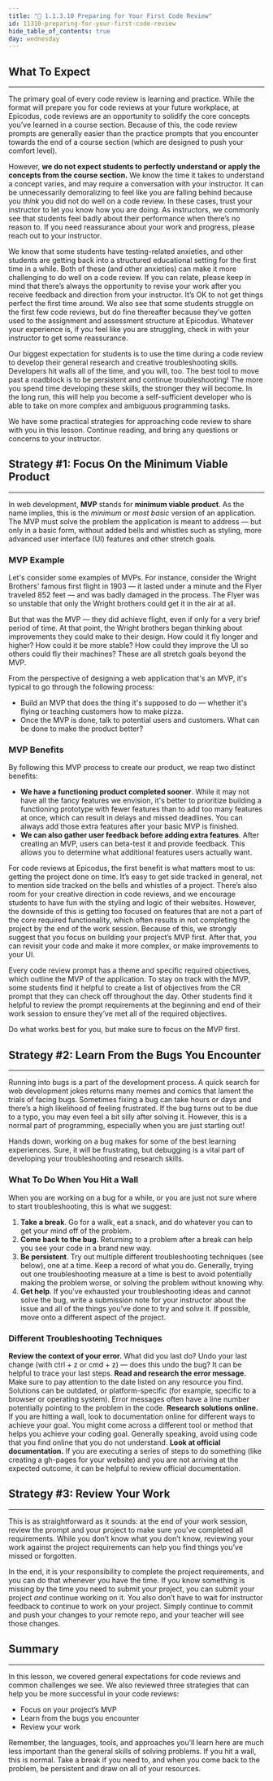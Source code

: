 ```yaml
---
title: "📓 1.1.3.10 Preparing for Your First Code Review"
id: 11310-preparing-for-your-first-code-review
hide_table_of_contents: true
day: wednesday
---
```


## What To Expect

---

The primary goal of every code review is learning and practice. While the format will prepare you for code reviews at your future workplace, at Epicodus, code reviews are an opportunity to solidify the core concepts you’ve learned in a course section. Because of this, the code review prompts are generally easier than the practice prompts that you encounter towards the end of a course section (which are designed to push your comfort level). 

However, **we do not expect students to perfectly understand or apply the concepts from the course section.** We know the time it takes to understand a concept varies, and may require a conversation with your instructor. It can be unnecessarily demoralizing to feel like you are falling behind because you *think* you did not do well on a code review. In these cases, trust your instructor to let you know how you are doing. As instructors, we commonly see that students feel badly about their performance when there’s no reason to. If you need reassurance about your work and progress, please reach out to your instructor.

We know that some students have testing-related anxieties, and other students are getting back into a structured educational setting for the first time in a while. Both of these (and other anxieties) can make it more challenging to do well on a code review. If you can relate, please keep in mind that there’s always the opportunity to revise your work after you receive feedback and direction from your instructor. It’s OK to not get things perfect the first time around. We also see that some students struggle on the first few code reviews, but do fine thereafter because they’ve gotten used to the assignment and assessment structure at Epicodus. Whatever your experience is, if you feel like you are struggling, check in with your instructor to get some reassurance.

Our biggest expectation for students is to use the time during a code review to develop their general research and creative troubleshooting skills. Developers hit walls all of the time, and you will, too. The best tool to move past a roadblock is to be persistent and continue troubleshooting! The more you spend time developing these skills, the stronger they will become. In the long run, this will help you become a self-sufficient developer who is able to take on more complex and ambiguous programming tasks. 

We have some practical strategies for approaching code review to share with you in this lesson. Continue reading, and bring any questions or concerns to your instructor. 

## Strategy #1: Focus On the Minimum Viable Product

---

In web development, **MVP** stands for **minimum viable product**. As the name implies, this is the *minimum* or *most basic* version of an application. The MVP must solve the problem the application is meant to address — but only in a basic form, without added bells and whistles such as styling, more advanced user interface (UI) features and other stretch goals.

### MVP Example

Let's consider some examples of MVPs. For instance, consider the Wright Brothers' famous first flight in 1903 — it lasted under a minute and the Flyer traveled 852 feet — and was badly damaged in the process. The Flyer was so unstable that only the Wright brothers could get it in the air at all.

But that was the MVP — they did achieve flight, even if only for a very brief period of time.
At that point, the Wright brothers began thinking about improvements they could make to their design. How could it fly longer and higher? How could it be more stable? How could they improve the UI so others could fly their machines? These are all stretch goals beyond the MVP.

From the perspective of designing a web application that's an MVP, it's typical to go through the following process:

* Build an MVP that does the thing it's supposed to do — whether it's flying or teaching customers how to make pizza.
* Once the MVP is done, talk to potential users and customers. What can be done to make the product better?

### MVP Benefits

By following this MVP process to create our product, we reap two distinct benefits:

* **We have a functioning product completed sooner**. While it may not have all the fancy features we envision, it's better to prioritize building a functioning prototype with fewer features than to add too many features at once, which can result in delays and missed deadlines. You can always add those extra features after your basic MVP is finished.
* **We can also gather user feedback before adding extra features**. After creating an MVP, users can beta-test it and provide feedback. This allows you to determine what additional features users actually want. 

For code reviews at Epicodus, the first benefit is what matters most to us: getting the project done on time. It’s easy to get side tracked in general, not to mention side tracked on the bells and whistles of a project. There’s also room for your creative direction in code reviews, and we encourage students to have fun with the styling and logic of their websites. However, the downside of this is getting too focused on features that are not a part of the core required functionality, which often results in not completing the project by the end of the work session. Because of this, we strongly suggest that you focus on building your project’s MVP first. After that, you can revisit your code and make it more complex, or make improvements to your UI.

Every code review prompt has a theme and specific required objectives, which outline the MVP of the application. To stay on track with the MVP, some students find it helpful to create a list of objectives from the CR prompt that they can check off throughout the day. Other students find it helpful to review the prompt requirements at the beginning and end of their work session to ensure they’ve met all of the required objectives. 

Do what works best for you, but make sure to focus on the MVP first.

## Strategy #2: Learn From the Bugs You Encounter

---

Running into bugs is a part of the development process. A quick search for web development jokes returns many memes and comics that lament the trials of facing bugs. Sometimes fixing a bug can take hours or days and there’s a high likelihood of feeling frustrated. If the bug turns out to be due to a typo, you may even feel a bit silly after solving it. However, this is a normal part of programming, especially when you are just starting out!

Hands down, working on a bug makes for some of the best learning experiences. Sure, it will be frustrating, but debugging is a vital part of developing your troubleshooting and research skills. 

### What To Do When You Hit a Wall

When you are working on a bug for a while, or you are just not sure where to start troubleshooting, this is what we suggest: 

1. **Take a break**. Go for a walk, eat a snack, and do whatever you can to get your mind off of the problem. 
2. **Come back to the bug.** Returning to a problem after a break can help you see your code in a brand new way. 
3. **Be persistent**. Try out multiple different troubleshooting techniques (see below), one at a time. Keep a record of what you do. Generally, trying out one troubleshooting measure at a time is best to avoid potentially making the problem worse, or solving the problem without knowing why.
4. **Get help**. If you’ve exhausted your troubleshooting ideas and cannot solve the bug, write a submission note for your instructor about the issue and all of the things you’ve done to try and solve it. If possible, move onto a different aspect of the project.

### Different Troubleshooting Techniques

**Review the context of your error.** What did you last do? Undo your last change (with ctrl + z or cmd + z) — does this undo the bug? It can be helpful to trace your last steps.
**Read and research the error message.** Make sure to pay attention to the date listed on any resource you find. Solutions can be outdated, or platform-specific (for example, specific to a browser or operating system). Error messages often have a line number potentially pointing to the problem in the code.
**Research solutions online.** If you are hitting a wall, look to documentation online for different ways to achieve your goal. You might come across a different tool or method that helps you achieve your coding goal. Generally speaking, avoid using code that you find online that you do not understand.
**Look at official documentation.** If you are executing a series of steps to do something (like creating a gh-pages for your website) and you are not arriving at the expected outcome, it can be helpful to review official documentation.

## Strategy #3: Review Your Work

---

This is as straightforward as it sounds: at the end of your work session, review the prompt and your project to make sure you’ve completed all requirements.  While you don’t know what you don’t know, reviewing your work against the project requirements can help you find things you’ve missed or forgotten.

In the end, it is your responsibility to complete the project requirements, and you can do that whenever you have the time. If you know something is missing by the time you need to submit your project, you can submit your project *and* continue working on it. You also don’t have to wait for instructor feedback to continue to work on your project.  Simply continue to commit and push your changes to your remote repo, and your teacher will see those changes.

## Summary

---

In this lesson, we covered general expectations for code reviews and common challenges we see. We also reviewed three strategies that can help you be more successful in your code reviews:

* Focus on your project’s MVP
* Learn from the bugs you encounter
* Review your work

Remember, the languages, tools, and approaches you'll learn here are much less important than the general skills of solving problems. If you hit a wall, this is normal. Take a break if you need to, and when you come back to the problem, be persistent and draw on all of your resources.

